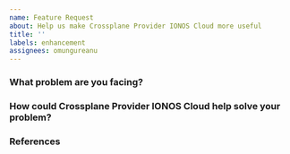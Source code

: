 ```yaml
---
name: Feature Request
about: Help us make Crossplane Provider IONOS Cloud more useful
title: ''
labels: enhancement
assignees: omungureanu
---
```

<!--
Thank you for helping to improve Crossplane Provider IONOS Cloud!

Please be sure to search for open issues before raising a new one. We use issues
for bug reports and feature requests.\
-->

### What problem are you facing?
<!--
Please tell us a little about your use case - it's okay if it's hypothetical!
Leading with this context helps frame the feature request so we can ensure we
implement it sensibly.
--->

### How could Crossplane Provider IONOS Cloud help solve your problem?
<!--
Let us know how you think Crossplane Provider IONOS Cloud could help with your use case. If you have an idea for a way to address the problem, please describe it below.
In this section, it's helpful to include specific examples of how what you are suggesting might look in configuration files, or on the command line, since that allows us to understand the full picture of what you are proposing.
-->

### References
<!--
Are there any other GitHub issues, whether open or closed, that are related to the problem you've described above or to the suggested solution? If so, please create a list below that mentions each of them. For example:

- #6017

-->
